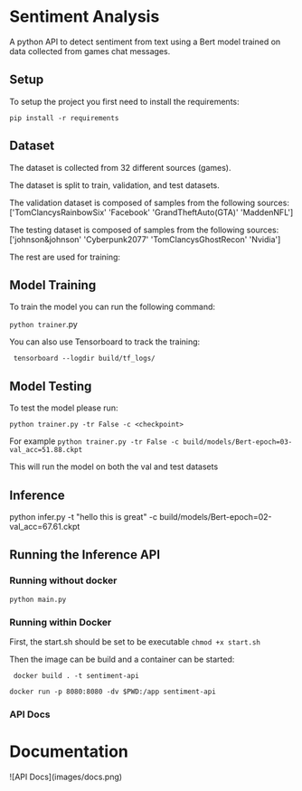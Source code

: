 # Sentiment Analysis
A python API to detect sentiment from text using a Bert model trained on data collected from games chat messages.

## Setup

To setup the project you first need to install the requirements:

`pip install -r requirements`

## Dataset

The dataset is collected from 32 different sources (games).

The dataset is split to train, validation, and test datasets.

The validation dataset is composed of samples from the following sources: ['TomClancysRainbowSix' 'Facebook' 'GrandTheftAuto(GTA)' 'MaddenNFL']

The testing dataset is composed of samples from the following sources: ['johnson&johnson' 'Cyberpunk2077' 'TomClancysGhostRecon' 'Nvidia']

The rest are used for training: 



## Model Training

To train the model you can run the following command:

`python trainer`.py

You can also use Tensorboard to track the training:

` tensorboard --logdir build/tf_logs/`

## Model Testing

To test the model please run:

`python trainer.py -tr False -c <checkpoint>`

For example `python trainer.py -tr False -c build/models/Bert-epoch=03-val_acc=51.88.ckpt`

This will run the model on both the val and test datasets

## Inference

python infer.py -t "hello this is great" -c build/models/Bert-epoch=02-val_acc=67.61.ckpt

## Running the Inference API

### Running without docker

`python main.py`

### Running within Docker

First, the start.sh should be set to be executable `chmod +x start.sh`

Then the image can be build and a container can be started:

` docker build . -t sentiment-api`

`docker run -p 8080:8080 -dv $PWD:/app sentiment-api`

### API Docs

<h1>
	Documentation
</h1>
![API Docs](images/docs.png)

